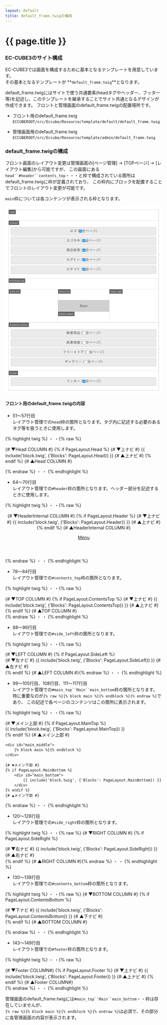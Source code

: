 ```yaml
---
layout: default
title: default_frame.twigの構成
---
```


# {{ page.title }}


### EC-CUBE3のサイト構成

EC-CUBE3では画面を構成するために基本となるテンプレートを用意しています。  
その基本となるテンプレートが **`default_frame.twig`**となります。

default_frame.twigにはサイトで使う共通要素(headタグやヘッダー、フッター等)を記述し、このテンプレートを継承することでサイト共通となるデザインが作成できます。
フロントと管理画面のdefault_frame.twigの配置場所です。

- フロント用のdefault_frame.twig  
`ECCUBEROOT/src/Eccube/Resource/template/default/default_frame.twig`

- 管理画面用のdefault_frame.twig  
`ECCUBEROOT/src/Eccube/Resource/template/admin/default_frame.twig`


### default_frame.twigの構成

フロント画面のレイアウト変更は管理画面の[ページ管理] → [TOPページ] → [レイアウト編集]から可能ですが、
この画面にある`head``#header``contents_top`・・・と枠で構成されている箇所はdefault_frame.twigに枠が定義されており、
この枠内にブロックを配置することでフロントのレイアウト変更が可能です。

`main`枠については各コンテンツが表示される枠となります。

![レイアウト管理](/images/guideline/design-default-frame-01.png)



#### フロント用のdefault_frame.twigの内容

- 51〜57行目  
レイアウト管理での`head`枠の箇所となります。<head></head>タグ内に記述する必要のあるタグ等を扱うときに使用します。

{% highlight twig  %}
・
・{% raw %}
<script>window.jQuery || document.write('<script src="{{ app.config.front_urlpath }}/js/vendor/jquery-1.11.3.min.js?v={{ constant('Eccube\\Common\\Constant::VERSION') }}"><\/script>')</script>

{# ▼Head COLUMN #}
{% if PageLayout.Head %}
    {# ▼上ナビ #}
    {{ include('block.twig', {'Blocks': PageLayout.Head}) }}
    {# ▲上ナビ #}
{% endif %}
{# ▲Head COLUMN #}

</head>{% endraw %}
・
・
{% endhighlight %}

- 64〜70行目  
レイアウト管理での`#header`枠の箇所となります。ヘッダー部分を記述するときに使用します。

{% highlight twig  %}
・
・{% raw %}
<header id="header">
    <div class="container-fluid inner">
        {# ▼HeaderInternal COLUMN #}
        {% if PageLayout.Header %}
            {# ▼上ナビ #}
            {{ include('block.twig', {'Blocks': PageLayout.Header}) }}
            {# ▲上ナビ #}
        {% endif %}
        {# ▲HeaderInternal COLUMN #}
        <p id="btn_menu"><a class="nav-trigger" href="#nav">Menu<span></span></a></p>
    </div>
</header>{% endraw %}
・
・
{% endhighlight %}

- 78〜84行目  
レイアウト管理での`#contents_top`枠の箇所となります。

{% highlight twig  %}
・
・{% raw %}
<div id="contents_top">
    {# ▼TOP COLUMN #}
    {% if PageLayout.ContentsTop %}
        {# ▼上ナビ #}
        {{ include('block.twig', {'Blocks': PageLayout.ContentsTop}) }}
        {# ▲上ナビ #}
    {% endif %}
    {# ▲TOP COLUMN #}
</div>{% endraw %}
・
・
{% endhighlight %}

- 88〜96行目  
レイアウト管理での`#side_left`枠の箇所となります。

{% highlight twig  %}
・
・{% raw %}
<div class="container-fluid inner">
    {# ▼LEFT COLUMN #}
    {% if PageLayout.SideLeft %}
        <div id="side_left" class="side">
            {# ▼左ナビ #}
            {{ include('block.twig', {'Blocks': PageLayout.SideLeft}) }}
            {# ▲左ナビ #}
        </div>
    {% endif %}
    {# ▲LEFT COLUMN #}{% endraw %}
・
・
{% endhighlight %}


- 99〜105行目、108行目、111〜117行目  
レイアウト管理での`#main_top``Main``main_bottom`枠の箇所となります。  
特に重要なのが`{% raw %}{% block main %}{% endblock %}{% endraw %}`であり、
この記述で各ページのコンテンツはこの箇所に表示されます。

{% highlight twig  %}
・
・{% raw %}
<div id="main">
    {# ▼メイン上部 #}
    {% if PageLayout.MainTop %}
        <div id="main_top">
            {{ include('block.twig', {'Blocks': PageLayout.MainTop}) }}
        </div>
    {% endif %}
    {# ▲メイン上部 #}

    <div id="main_middle">
        {% block main %}{% endblock %}
    </div>

    {# ▼メイン下部 #}
    {% if PageLayout.MainBottom %}
        <div id="main_bottom">
            {{ include('block.twig', {'Blocks': PageLayout.MainBottom}) }}
        </div>
    {% endif %}
    {# ▲メイン下部 #}
</div>{% endraw %}
・
・
{% endhighlight %}


- 120〜128行目  
レイアウト管理での`#side_right`枠の箇所となります。

{% highlight twig  %}
・
・{% raw %}
{# ▼RIGHT COLUMN #}
{% if PageLayout.SideRight %}
    <div id="side_right" class="side">
        {# ▼右ナビ #}
        {{ include('block.twig', {'Blocks': PageLayout.SideRight}) }}
        {# ▲右ナビ #}
    </div>
{% endif %}
{# ▲RIGHT COLUMN #}{% endraw %}
・
・
{% endhighlight %}


- 130〜138行目  
レイアウト管理での`#contents_bottom`枠の箇所となります。

{% highlight twig  %}
・
・{% raw %}
{# ▼BOTTOM COLUMN #}
{% if PageLayout.ContentsBottom %}
    <div id="contents_bottom">
        {# ▼下ナビ #}
        {{ include('block.twig', {'Blocks': PageLayout.ContentsBottom}) }}
        {# ▲下ナビ #}
    </div>
{% endif %}
{# ▲BOTTOM COLUMN #}

</div>{% endraw %}
・
・
{% endhighlight %}

- 143〜149行目  
レイアウト管理での`#footer`枠の箇所となります。

{% highlight twig  %}
・
・{% raw %}
<footer id="footer">
    {# ▼Footer COLUMN#}
    {% if PageLayout.Footer %}
        {# ▼上ナビ #}
        {{ include('block.twig', {'Blocks': PageLayout.Footer}) }}
        {# ▲上ナビ #}
    {% endif %}
    {# ▲Footer COLUMN#}

</footer>

</div>{% endraw %}
・
・
{% endhighlight %}


管理画面のdefault_frame.twigには`#main_top``Main``main_bottom`・・枠は存在していませんが、  
`{% raw %}{% block main %}{% endblock %}{% endraw %}`は必須で、その部分に各管理画面の内容が表示されます。







